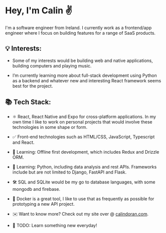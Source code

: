 # Hey, I'm Calin ✌️

I'm a software engineer from Ireland. I currently work as a frontend/app engineer where I focus on building features for a range of SaaS products.

## 💡 Interests:

- Some of my interests would be building web and native applications, building computers and playing music.

- I’m currently learning more about full-stack development using Python as a backend and whatever new and interesting React framework seems best for the project.

## 📚 Tech Stack:

- ⚛ React, React Native and Expo for cross-platform applications. In my own time I like to work on personal projects that would involve these technologies in some shape or form.

- ✅ Front-end technologies such as HTML/CSS, JavaScript, Typescript and React.

- 📖 Learning: Offline first development, which includes Redux and Drizzle ORM.

- 🐍 Learning: Python, including data analysis and rest APIs. Frameworks include but are not limited to Django, FastAPI and Flask.

- 🛠️ SQL and SQLite would be my go to database languages, with some mongodb and firebase.

- 🐋 Docker is a great tool, I like to use that as frequently as possible for prototyping a new API project.

- ✉️ Want to know more? Check out my site over @ [calindoran.com](https://calindoran.com).

- 🔖 TODO: Learn something new everyday!
